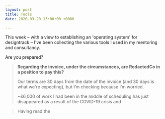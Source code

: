 ```yaml
---
layout: post
title: Tools
date: 2020-03-20 13:00:00 +0000

---
```

This week – with a view to establishing an 'operating system' for designtrack – I've been collecting the various tools I used in my mentoring and consultancy.

Are you prepared?

> **Regarding the invoice, under the circumstances, are RedactedCo in a position to pay this?**
>
> Our terms are 30 days from the date of the invoice (and 30 days is what we're expecting), but I’m checking because I’m worried.
> 
> \~£6,000 of work I had been in the middle of scheduling has just disappeared as a result of the COVID-19 crisis and

> Having read the